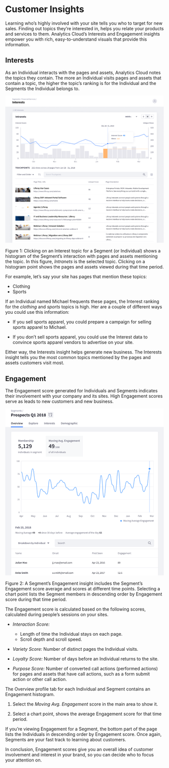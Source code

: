 # Customer Insights [](id=customer-insights)

Learning who’s highly involved with your site tells you who to target for new
sales. Finding out topics they’re interested in, helps you relate your products
and services to them. Analytics Cloud’s Interests and Engagement insights
empower you with rich, easy-to-understand visuals that provide this information. 

## Interests [](id=interests)

As an Individual interacts with the pages and assets, Analytics Cloud notes the
topics they contain. The more an Individual visits pages and assets that contain
a topic, the higher the topic’s ranking is for the Individual and the Segments
the Individual belongs to. 

![Figure 1: Clicking on an Interest topic for a Segment (or Individual) shows a histogram of the Segment’s interaction with pages and assets mentioning the topic. In this figure, *Intranets* is the selected topic. Clicking on a histogram point shows the pages and assets viewed during that time period.](../../images/interests-insight.png)

Figure 1: Clicking on an Interest topic for a Segment (or Individual) shows a
histogram of the Segment’s interaction with pages and assets mentioning the
topic. In this figure, *Intranets* is the selected topic. Clicking on a
histogram point shows the pages and assets viewed during that time period. 

For example, let’s say your site has pages that mention these topics:

- Clothing
- Sports

If an Individual named Michael frequents these pages, the Interest ranking for
the *clothing* and *sports* topics is high. Her are a couple of different ways
you could use this information:

- If you sell sports apparel, you could prepare a campaign for selling sports 
apparel to Michael.

- If you don’t sell sports apparel, you could use the Interest data to convince 
sports apparel vendors to advertise on your site.

Either way, the Interests insight helps generate new business. The Interests
insight tells you the most common topics mentioned by the pages and assets
customers visit most. 

## Engagement [](id=engagement)

The Engagement score generated for Individuals and Segments indicates their
involvement with your company and its sites. High Engagement scores serve as
leads to new customers and new business. 

![Figure 2: A Segment’s Engagement insight includes the Segment’s Engagement score average and scores at different time points. Selecting a chart point lists the Segment members in descending order by Engagement score during that time period.](../../images/engagement-insight.png)

Figure 2: A Segment’s Engagement insight includes the Segment’s Engagement score
average and scores at different time points. Selecting a chart point lists the
Segment members in descending order by Engagement score during that time period. 

The Engagement score is calculated based on the following scores, calculated
during people’s sessions on your sites.

- *Interaction Score:* 

    - Length of time the Individual stays on each page.
    - Scroll depth and scroll speed.

- *Variety Score:* Number of distinct pages the Individual visits.

- *Loyalty Score:* Number of days before an Individual returns to the site.

- *Purpose Score:* Number of converted call actions (performed actions) for 
pages and assets that have call actions, such as a form submit action or other
call action.

The Overview profile tab for each Individual and Segment contains an Engagement
histogram. 

1. Select the *Moving Avg. Engagement* score in the main area to show it.

2. Select a chart point, shows the average Engagement score for that time 
period.

If you’re viewing Engagement for a Segment, the bottom part of the page lists
the Individuals in descending order by Engagement score. Once again, Segments
are your fast track to learning about customers. 

In conclusion, Engagement scores give you an overall idea of customer
involvement and interest in your brand, so you can decide who to focus your
attention on. 

